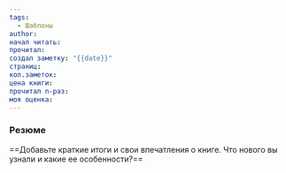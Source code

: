```yaml
---
tags:
  - Шаблоны
author: 
начал читать: 
прочитал: 
создал заметку: "{{date}}"
страниц: 
кол.заметок: 
цена книги: 
прочитал n-раз: 
моя оценка:
---
```


### Резюме
==Добавьте краткие итоги и свои впечатления о книге. Что нового вы узнали и какие ее особенности?==
